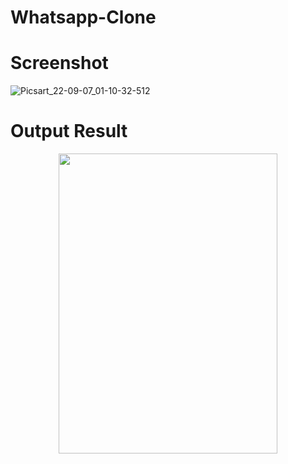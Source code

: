 # Whatsapp-Clone
# Screenshot
![Picsart_22-09-07_01-10-32-512](https://user-images.githubusercontent.com/112925756/188730412-00b6f0d8-eb50-487d-b53e-22a2ce7a38cf.jpg)
# Output Result
<p align="center">
 <img src="https://user-images.githubusercontent.com/112925756/188731633-b583f4dd-cd68-4425-889d-9f6e0a096574.gif" width="350" height="480" />
